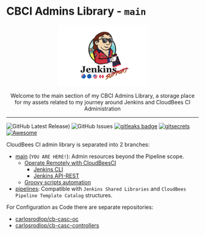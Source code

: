 # CBCI Admins Library - `main`

<p align="center">
  <img alt="terraform-icon" src="img/baywatch/Jenkins_Support_Baywatch_flags.png" height="160" />
  <p align="center">Welcome to the main section of my CBCI Admins Library, a storage place for my assets related to my journey around Jenkins and CloudBees CI Administration</p>
</p>

---

![GitHub Latest Release)](https://img.shields.io/github/v/release/carlosrodlop/cbci.jenkins-lib?logo=github) ![GitHub Issues](https://img.shields.io/github/issues/carlosrodlop/cbci.jenkins-lib?logo=github) [![gitleaks badge](https://img.shields.io/badge/protected%20by-gitleaks-blue)](https://github.com/zricethezav/gitleaks#pre-commit) [![gitsecrets](https://img.shields.io/badge/protected%20by-gitsecrets-blue)](https://github.com/awslabs/git-secrets) [![Awesome](https://cdn.rawgit.com/sindresorhus/awesome/d7305f38d29fed78fa85652e3a63e154dd8e8829/media/badge.svg)](#awesome)

CloudBees CI admin library is separated into 2 branches:

- [main](https://github.com/carlosrodlop/cbci.jenkins-libs/tree/main) (`YOU ARE HERE!`): Admin resources beyond the Pipeline scope.
  - [Operate Remotely with CloudBeesCI](remote)
    - [Jenkins CLI](remote/cli)
    - [Jenkins API-REST](remote/rest-api)
  - [Groovy scripts automation](src/script)
- [pipelines](https://github.com/carlosrodlop/cbci.jenkins-libs/tree/pipelines): Compatible with `Jenkins Shared Libraries` and `CloudBees Pipeline Template Catalog` structures.

For Configuration as Code there are separate repositories:

- [carlosrodlop/cb-casc-oc](https://github.com/carlosrodlop/cb-casc-oc)
- [carlosrodlop/cb-casc-controllers](https://github.com/carlosrodlop/cb-casc-oc)
